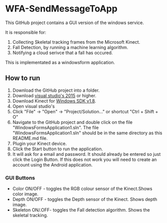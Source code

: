 # WFA-SendMessageToApp

This GitHub project contains a GUI version of the windows service.

It is responsible for:
1. Collecting Skeletal tracking frames from the Microsoft Kinect.
2. Fall Detection, by running a machine learning algorithm.
3. Notifying a cloud serivce that a fall has occured.

This is implementated as a windowsform application.


## How to run

1. Download the GitHub project into a folder.
2. Download [visual studio's 2015](https://www.visualstudio.com/) or higher.
3. Download Kinect for [Windows SDK v1.8](https://www.microsoft.com/en-nz/download/details.aspx?id=40278).
4. Open visual studio's
5. Click "File" -> "Open" -> "Project/Solution..." or shortcut "Ctrl + Shift + O"
6. Navigate to the GitHub project and double click on the file "WindowsFormsApplication1.sln".
The file "WindowsFormsApplication1.sln" should be in the same directory as this README.md file.
7. Plugin your Kinect device.
8. Click the Start button to run the application.
9. It will ask for a email and password. It should already be entered so just click the Login Button. 
If this does not work you will need to create an account using the Android application.

### GUI Buttons

* Color ON/OFF - toggles the RGB colour sensor of the Kinect.Shows color image.
* Depth ON/OFF - toggles the Depth sensor of the Kinect. Shows depth image.
* Skeleton ON/.OFF- toggles the Fall detection algorithm. Shows the skeletal tracking.
